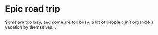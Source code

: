 # Epic road trip

Some are too lazy, and some are too busy: a lot of people can’t organize a vacation by themselves...
